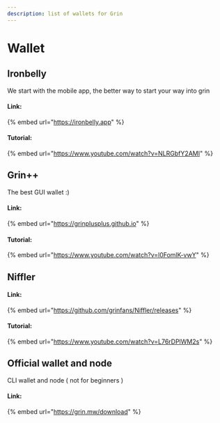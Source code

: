 ```yaml
---
description: list of wallets for Grin
---
```


# Wallet

## Ironbelly

We start with the mobile app, the better way to start your way into grin&#x20;

#### Link:

{% embed url="https://ironbelly.app" %}

#### Tutorial:

{% embed url="https://www.youtube.com/watch?v=NLRGbfY2AMI" %}

## Grin++

The best GUI wallet :)

#### Link:

{% embed url="https://grinplusplus.github.io" %}

#### Tutorial:

{% embed url="https://www.youtube.com/watch?v=l0FomlK-vwY" %}



## Niffler

#### Link:

{% embed url="https://github.com/grinfans/Niffler/releases" %}

#### Tutorial:

{% embed url="https://www.youtube.com/watch?v=L76rDPlWM2s" %}

## Official wallet and node

CLI wallet and node ( not for beginners )

#### Link:

{% embed url="https://grin.mw/download" %}

